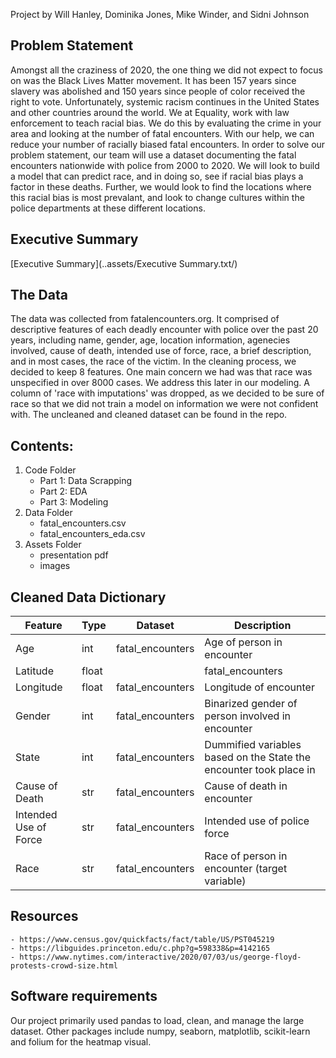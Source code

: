 Project by Will Hanley, Dominika Jones, Mike Winder, and Sidni Johnson

## Problem Statement
Amongst all the craziness of 2020, the one thing we did not expect to focus on was the Black Lives Matter movement. It has been 157 years since slavery was abolished and 150 years since people of color received the right to vote. Unfortunately, systemic racism continues in the United States and other countries around the world. We at Equality, work with law enforcement to teach racial bias. We do this by evaluating the crime in your area and looking at the number of fatal encounters. With our help, we can reduce your number of racially biased fatal encounters.
In order to solve our problem statement, our team will use a dataset documenting the fatal encounters nationwide with police from 2000 to 2020. We will look to build a model that can predict race, and in doing so, see if racial bias plays a factor in these deaths. Further, we would look to find the locations where this racial bias is most prevalant, and look to change cultures within the police departments at these different locations. 

## Executive Summary
[Executive Summary](..assets/Executive Summary.txt/)

## The Data
The data was collected from fatalencounters.org. It comprised of descriptive features of each deadly encounter with police over the past 20 years, including name, gender, age, location information, agenecies involved, cause of death, intended use of force, race, a brief description, and in most cases, the race of the victim. In the cleaning process, we decided to keep 8 features. One main concern we had was that race was unspecified in over 8000 cases. We address this later in our modeling. A column of 'race with imputations' was dropped, as we decided to be sure of race so that we did not train a model on information we were not confident with. The uncleaned and cleaned dataset can be found in the repo. 

## Contents: 

1. Code Folder 
    - Part 1: Data Scrapping
    - Part 2: EDA
    - Part 3: Modeling
2. Data Folder
    - fatal_encounters.csv
    - fatal_encounters_eda.csv
3. Assets Folder
    - presentation pdf
    - images

## Cleaned Data Dictionary 
|Feature|Type|Dataset|Description|
|---|---|---|---|
|Age|int|fatal_encounters| Age of person in encounter | 
|Latitude|float||fatal_encounters| Latitude of encounter
|Longitude|float|fatal_encounters| Longitude of encounter
|Gender|int|fatal_encounters|Binarized gender of person involved in encounter
|State|int|fatal_encounters|Dummified variables based on the State the encounter took place in
|Cause of Death|str|fatal_encounters|Cause of death in encounter
|Intended Use of Force|str|fatal_encounters|Intended use of police force
|Race|str|fatal_encounters|Race of person in encounter (target variable)

## Resources
    - https://www.census.gov/quickfacts/fact/table/US/PST045219
    - https://libguides.princeton.edu/c.php?g=598338&p=4142165
    - https://www.nytimes.com/interactive/2020/07/03/us/george-floyd-protests-crowd-size.html
    
## Software requirements
Our project primarily used pandas to load, clean, and manage the large dataset. Other packages include numpy, seaborn, matplotlib, scikit-learn and folium for the heatmap visual. 
